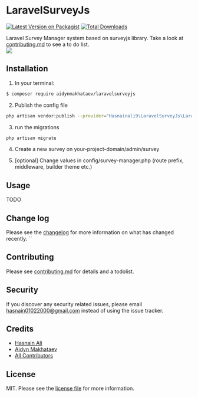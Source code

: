 # LaravelSurveyJs

[![Latest Version on Packagist][ico-version]][link-packagist]
[![Total Downloads][ico-downloads]][link-downloads]

Laravel Survey Manager system based on surveyjs library. Take a look at [contributing.md](contributing.md) to see a to do list.
<br>
<img src="https://i.imgur.com/o9RAHmp.gif" />
<br>
## Installation

1) In your terminal:

``` bash
$ composer require aidynmakhataev/laravelsurveyjs
```

2) Publish the config file  

```bash
php artisan vendor:publish --provider="Hasnainali9\LaravelSurveyJs\LaravelSurveyJsServiceProvider"
```

3) run the migrations

```bash
php artisan migrate
```


4) Create a new survey on your-project-domain/admin/survey

5) [optional] Change values in config/survey-manager.php (route prefix, middleware, builder theme etc.)

## Usage
TODO
## Change log

Please see the [changelog](changelog.md) for more information on what has changed recently.
``

## Contributing

Please see [contributing.md](contributing.md) for details and a todolist.

## Security

If you discover any security related issues, please email hasnain01022000@gmail.com instead of using the issue tracker.

## Credits

- [Hasnain Ali][link-author]
- [Aidyn Makhataev][link-author]
- [All Contributors][link-contributors]

## License

MIT. Please see the [license file](license.md) for more information.

[ico-version]: https://img.shields.io/packagist/v/hasnainali9/laravelsurveyjs.svg?style=flat-square
[ico-downloads]: https://img.shields.io/packagist/dt/hasnainali9/laravelsurveyjs.svg?style=flat-square
[ico-travis]: https://img.shields.io/travis/hasnainali9/laravelsurveyjs/master.svg?style=flat-square
[ico-styleci]: https://styleci.io/repos/12345678/shield

[link-packagist]: https://packagist.org/packages/hasnainali9/laravelsurveyjs
[link-downloads]: https://packagist.org/packages/hasnainali9/laravelsurveyjs
[link-travis]: https://travis-ci.org/aidynmakhataev/laravelsurveyjs
[link-styleci]: https://styleci.io/repos/134269033
[link-author]: https://github.com/hasnainali9
[link-contributors]: ./graphs/contributors]
